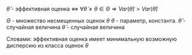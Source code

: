 $\hat{\theta}$ - эффективная оценка $\iff$ $\forall \tilde{\theta} \neq \theta \in \Theta \Rightarrow Var(\tilde{\theta}) > Var(\hat{\theta})$      

$\Theta$ - множество несмещенных оценок $\theta$
$\theta$ - параметр, константа. 
$\hat{\theta}$ - случайная величина
$\tilde{\theta}$ - случайная величина

Словами: эффективная оценка имеет минимальную возможную дисперсию из класса оценок $\theta$ 